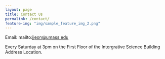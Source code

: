 ```yaml
---
layout: page
title: Contact Us
permalink: /contact/
feature-img: "img/sample_feature_img_2.png"
---
```

Email: mailto:jjeon@umass.edu
 
Every Saturday at 3pm on the First Floor 
of the Intergrative Science Building 
Address Location. 
